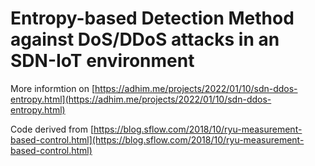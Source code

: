 # Entropy-based Detection Method against DoS/DDoS attacks in an SDN-IoT environment

More informtion on [https://adhim.me/projects/2022/01/10/sdn-ddos-entropy.html](https://adhim.me/projects/2022/01/10/sdn-ddos-entropy.html)

Code derived from [https://blog.sflow.com/2018/10/ryu-measurement-based-control.html](https://blog.sflow.com/2018/10/ryu-measurement-based-control.html)
